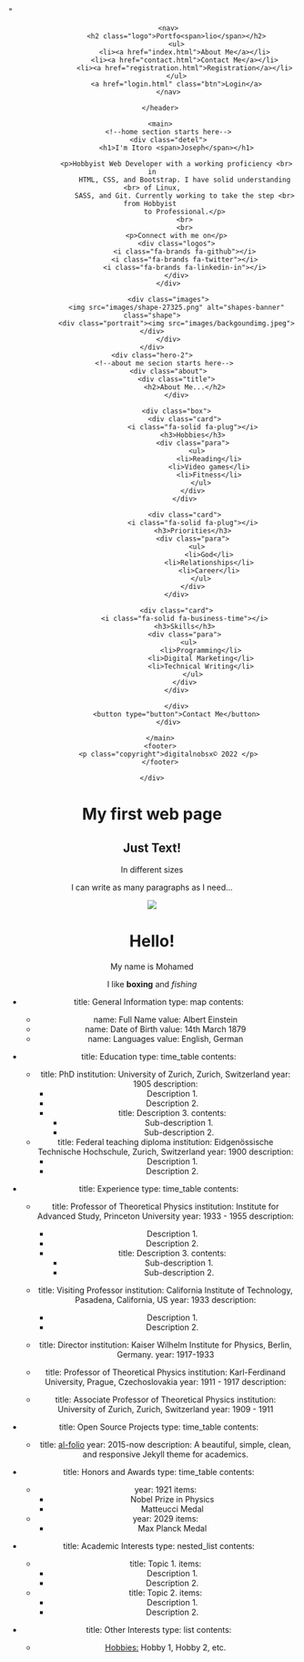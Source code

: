 
<html>

<head>
  <meta charset="utf-8">
  <meta name="viewport" content="width=device-width">
  <title>My Portfolio</title>
  <link href="style.css" rel="stylesheet" type="text/css" />
  <link rel="preconnect" href="https://fonts.gstatic.com">
    <link rel="stylesheet" href="https://cdnjs.cloudflare.com/ajax/libs/font-awesome/6.1.1/css/all.min.css"
     integrity="sha512-KfkfwYDsLkIlwQp6LFnl8zNdLGxu9YAA1QvwINks4PhcElQSvqcyVLLD9aMhXd13uQjoXtEKNosOWaZqXgel0g==" 
     crossorigin="anonymous" referrerpolicy="no-referrer" />" 
</head>

<body>
  <div class="hero">
      <!--header secion starts here-->
        <header> 
            
            <nav>
                <h2 class="logo">Portfo<span>lio</span></h2>
                <ul>
                    <li><a href="index.html">About Me</a></li>
                    <li><a href="contact.html">Contact Me</a></li>
                    <li><a href="registration.html">Registration</a></li>
                </ul>
                <a href="login.html" class="btn">Login</a>
            </nav>

        </header>

        <main>
            <!--home section starts here-->
            <div class="detel">
                <h1>I'm Itoro <span>Joseph</span></h1>
                
                <p>Hobbyist Web Developer with a working proficiency <br> in
                    HTML, CSS, and Bootstrap. I have solid understanding <br> of Linux,
                    SASS, and Git. Currently working to take the step <br> from Hobbyist 
                    to Professional.</p>
                    <br>
                    <br>
                <p>Connect with me on</p>
                <div class="logos">
                    <i class="fa-brands fa-github"></i>
                    <i class="fa-brands fa-twitter"></i>
                    <i class="fa-brands fa-linkedin-in"></i>
                </div>
            </div>
               
            <div class="images">
                <img src="images/shape-27325.png" alt="shapes-banner" class="shape">
                <div class="portrait"><img src="images/backgoundimg.jpeg"></div>
            </div>
    </div>
    <div class="hero-2">
          <!--about me secion starts here-->
            <div class="about">
                <div class="title">
                    <h2>About Me...</h2>
                </div>

                <div class="box">
                    <div class="card">
                        <i class="fa-solid fa-plug"></i>
                        <h3>Hobbies</h3>
                        <div class="para">
                            <ul>  
                                <li>Reading</li>
                                <li>Video games</li>
                                <li>Fitness</li>
                            </ul>
                        </div>
                    </div>

                    <div class="card">
                        <i class="fa-solid fa-plug"></i>
                        <h3>Priorities</h3>
                        <div class="para">
                            <ul>  
                                <li>God</li>
                                <li>Relationships</li>
                                <li>Career</li>
                            </ul>
                        </div>
                </div>

                <div class="card">
                    <i class="fa-solid fa-business-time"></i>
                    <h3>Skills</h3>
                    <div class="para">
                        <ul>  
                            <li>Programming</li>
                            <li>Digital Marketing</li>
                            <li>Technical Writing</li>
                        </ul>
                    </div>
                </div>
                
                </div>
                <button type="button">Contact Me</button>
            </div>
            
        </main>
        <footer>
            <p class="copyright">digitalnobsx© 2022 </p>
        </footer>

    </div>
</body>

</html>






<html>

<head>

  <title>What appears in browser tab</title>

</head>

<body>
  <!-- Largest heading size-->
  <h1>My first web page</h1>
  
   <!-- Sub heading-->
  <h2>Just Text!</h2>

  <!-- paragraph tag is used for adding text-->
  <p>In different sizes</p>
  <p>I can write as many paragraphs as I need...</p>


<img src="images/image.jpg">

  
</body>

</html>




<h1>Hello!</h1>
<p>My name is Mohamed</p>
<p>I like <b>boxing</b> and <i>fishing</i>

  - title: General Information
  type: map
  contents:
    - name: Full Name
      value: Albert Einstein
    - name: Date of Birth
      value: 14th March 1879
    - name: Languages
      value: English, German

- title: Education
  type: time_table
  contents:
    - title: PhD
      institution: University of Zurich, Zurich, Switzerland
      year: 1905
      description:
        - Description 1.
        - Description 2.
        - title: Description 3.
          contents:
            - Sub-description 1.
            - Sub-description 2.
    - title: Federal teaching diploma
      institution: Eidgenössische Technische Hochschule, Zurich, Switzerland
      year: 1900
      description:
        - Description 1.
        - Description 2.

- title: Experience
  type: time_table
  contents:
    - title: Professor of Theoretical Physics
      institution: Institute for Advanced Study, Princeton University
      year: 1933 - 1955
      description:
        - Description 1.
        - Description 2.
        - title: Description 3.
          contents:
            - Sub-description 1.
            - Sub-description 2.
    - title: Visiting Professor
      institution: California Institute of Technology, Pasadena, California, US
      year: 1933
      description:
        - Description 1.
        - Description 2.

    - title: Director
      institution: Kaiser Wilhelm Institute for Physics, Berlin, Germany.
      year: 1917-1933

    - title: Professor of Theoretical Physics
      institution: Karl-Ferdinand University, Prague, Czechoslovakia
      year: 1911 - 1917
      description:

    - title: Associate Professor of Theoretical Physics
      institution: University of Zurich, Zurich, Switzerland
      year: 1909 - 1911

- title: Open Source Projects
  type: time_table
  contents:
    - title: <a href="https://github.com/alshedivat/al-folio">al-folio</a>
      year: 2015-now
      description: A beautiful, simple, clean, and responsive Jekyll theme for academics.

- title: Honors and Awards
  type: time_table
  contents:
    - year: 1921
      items: 
        - Nobel Prize in Physics 
        - Matteucci Medal
    - year: 2029
      items: 
        - Max Planck Medal

- title: Academic Interests
  type: nested_list
  contents:
    - title: Topic 1.
      items: 
        - Description 1.
        - Description 2.
    - title: Topic 2.
      items:
        - Description 1.
        - Description 2.

- title: Other Interests
  type: list
  contents:
    - <u>Hobbies:</u> Hobby 1, Hobby 2, etc.
